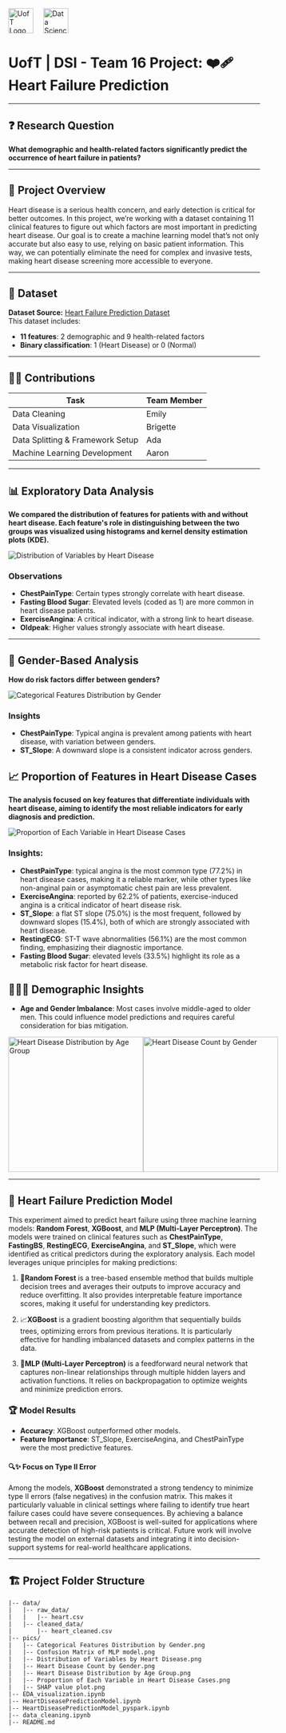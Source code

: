 <div style="display: flex; gap: 20px;">
  <img src="https://learn.utoronto.ca/themes/custom/de_theme/logo.svg" alt="UofT Logo" height="50">
  <img src="https://datasciences.utoronto.ca/wp-content/uploads/2021/12/Logo.png" alt="Data Sciences Logo" height="50">
</div>

# UofT | DSI - Team 16 Project: ❤️‍🩹 Heart Failure Prediction


---

## ❓ Research Question
**What demographic and health-related factors significantly predict the occurrence of heart failure in patients?**

---

## 🎯 Project Overview
Heart disease is a serious health concern, and early detection is critical for better outcomes. In this project, we’re working with a dataset containing 11 clinical features to figure out which factors are most important in predicting heart disease. Our goal is to create a machine learning model that’s not only accurate but also easy to use, relying on basic patient information. This way, we can potentially eliminate the need for complex and invasive tests, making heart disease screening more accessible to everyone.

---

## 📂  Dataset
**Dataset Source:** [Heart Failure Prediction Dataset](https://www.kaggle.com/datasets/fedesoriano/heart-failure-prediction/data)  
This dataset includes:
- **11 features**: 2 demographic and 9 health-related factors
- **Binary classification**: 1 (Heart Disease) or 0 (Normal)

---

## 👨‍💻 Contributions

| Task                             | Team Member |
|----------------------------------|-------------|
| Data Cleaning                    | Emily       |
| Data Visualization               | Brigette    |
| Data Splitting & Framework Setup | Ada         |
| Machine Learning Development     | Aaron       |

---

## 📊 Exploratory Data Analysis

**We compared the distribution of features for patients with and without heart disease. Each feature's role in distinguishing between the two groups was visualized using histograms and kernel density estimation plots (KDE).**

![Distribution of Variables by Heart Disease](./pics/Distribution%20of%20Variables%20by%20Heart%20Disease.png)


### Observations

- **ChestPainType**: Certain types strongly correlate with heart disease.
- **Fasting Blood Sugar**: Elevated levels (coded as 1) are more common in heart disease patients.
- **ExerciseAngina**: A critical indicator, with a strong link to heart disease.
- **Oldpeak**: Higher values strongly associate with heart disease.

---
## 👫 Gender-Based Analysis
**How do risk factors differ between genders?**

![Categorical Features Distribution by Gender](./pics/Categorical%20Features%20Distribution%20by%20Gender.png)


### Insights

- **ChestPainType**: Typical angina is prevalent among patients with heart disease, with variation between genders.
- **ST_Slope**: A downward slope is a consistent indicator across genders.


## 📈 Proportion of Features in Heart Disease Cases
**The analysis focused on key features that differentiate individuals with heart disease, aiming to identify the most reliable indicators for early diagnosis and prediction.**

![Proportion of Each Variable in Heart Disease Cases](./pics/Proportion%20of%20Each%20Variable%20in%20Heart%20Disease%20Cases.png)


### Insights:

- **ChestPainType**: typical angina is the most common type (77.2%) in heart disease cases, making it a reliable marker, while other types like non-anginal pain or asymptomatic chest pain are less prevalent.  
- **ExerciseAngina**: reported by 62.2% of patients, exercise-induced angina is a critical indicator of heart disease risk.  
- **ST_Slope**: a flat ST slope (75.0%) is the most frequent, followed by downward slopes (15.4%), both of which are strongly associated with heart disease.  
- **RestingECG**: ST-T wave abnormalities (56.1%) are the most common finding, emphasizing their diagnostic importance.  
- **Fasting Blood Sugar**: elevated levels (33.5%) highlight its role as a metabolic risk factor for heart disease.  

## 🧑‍🤝‍🧑 Demographic Insights
- **Age and Gender Imbalance**: Most cases involve middle-aged to older men. This could influence model predictions and requires careful consideration for bias mitigation.


<div style="display: flex; justify-content: space-around; align-items: center;">

<img src="./pics/Heart Disease Distribution by Age Group.png" alt="Heart Disease Distribution by Age Group" height="270px">

<img src="./pics/Heart Disease Count by Gender.png" alt="Heart Disease Count by Gender" height="270px">

</div>

---

## 🤖 Heart Failure Prediction Model

This experiment aimed to predict heart failure using three machine learning models: **Random Forest**, **XGBoost**, and **MLP (Multi-Layer Perceptron)**. The models were trained on clinical features such as **ChestPainType**, **FastingBS**, **RestingECG**, **ExerciseAngina**, and **ST_Slope**, which were identified as critical predictors during the exploratory analysis. Each model leverages unique principles for making predictions:

1. 🌲**Random Forest** is a tree-based ensemble method that builds multiple decision trees and averages their outputs to improve accuracy and reduce overfitting. It also provides interpretable feature importance scores, making it useful for understanding key predictors.

2. 📈**XGBoost** is a gradient boosting algorithm that sequentially builds trees, optimizing errors from previous iterations. It is particularly effective for handling imbalanced datasets and complex patterns in the data.

3. 🧠**MLP (Multi-Layer Perceptron)** is a feedforward neural network that captures non-linear relationships through multiple hidden layers and activation functions. It relies on backpropagation to optimize weights and minimize prediction errors.

### 🏆 Model Results

- **Accuracy**: XGBoost outperformed other models.  
- **Feature Importance**: ST_Slope, ExerciseAngina, and ChestPainType were the most predictive features.  

#### 🔍✨ Focus on Type II Error  
Among the models, **XGBoost** demonstrated a strong tendency to minimize type II errors (false negatives) in the confusion matrix. This makes it particularly valuable in clinical settings where failing to identify true heart failure cases could have severe consequences. By achieving a balance between recall and precision, XGBoost is well-suited for applications where accurate detection of high-risk patients is critical. Future work will involve testing the model on external datasets and integrating it into decision-support systems for real-world healthcare applications.


---

## 🏗️ Project Folder Structure

```plaintext
|-- data/
|   |-- raw_data/
|   |   |-- heart.csv
|   |-- cleaned_data/
|       |-- heart_cleaned.csv
|-- pics/
|   |-- Categorical Features Distribution by Gender.png
|   |-- Confusion Matrix of MLP model.png
|   |-- Distribution of Variables by Heart Disease.png
|   |-- Heart Disease Count by Gender.png
|   |-- Heart Disease Distribution by Age Group.png
|   |-- Proportion of Each Variable in Heart Disease Cases.png
|   |-- SHAP value plot.png
|-- EDA_visualization.ipynb
|-- HeartDiseasePredictionModel.ipynb
|-- HeartDiseasePredictionModel_pyspark.ipynb
|-- data_cleaning.ipynb
|-- README.md






